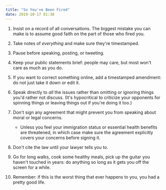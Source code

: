 ```yaml
---
title: "So You've Been Fired"
date: 2019-10-17 01:38
---
```


1.  Insist on a record of all conversations.
    The biggest mistake you can make is to assume good faith on the part of those who fired you.

2.  Take notes of _everything_ and make sure they're timestamped.

3.  Pause before speaking, posting, or tweeting.

4.  Keep your public statements brief:
    people may care, but most won't care as much as you do.

5.  If you want to correct something online, add a timestamped amendment:
    do not just take it down or edit it.

6.  Speak directly to _all_ the issues rather than omitting or ignoring things you'd rather not discuss.
    (It's hypocritical to criticize your opponents for spinning things or leaving things out if you're doing it too.)

7.  Don't sign any agreement that might prevent you from speaking about moral or legal concerns.
    -   Unless you feel your immigration status or essential health benefits are threatened,
        in which case make sure the agreement explicitly covers your concerns before signing it.

8.  Don't cite the law until your lawyer tells you to.

9.  Go for long walks, cook some healthy meals, pick up the guitar you haven't touched in years:
    do anything so long as it gets you off the screen for a while.

10. Remember: if this is the worst thing that ever happens to you,
    you had a pretty good life.
